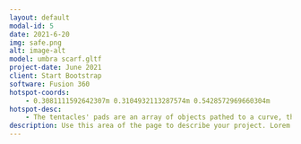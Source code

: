 ```yaml
---
layout: default
modal-id: 5
date: 2021-6-20
img: safe.png
alt: image-alt
model: umbra scarf.gltf
project-date: June 2021
client: Start Bootstrap
software: Fusion 360
hotspot-coords: 
    - 0.3081111592642307m 0.3104932113287574m 0.5428572969660304m
hotspot-desc:
    - The tentacles' pads are an array of objects pathed to a curve, their scale tapered with the same curve profile as the tentacles themselves.
description: Use this area of the page to describe your project. Lorem ipsum dolor sit amet, consectetur adipisicing elit. Mollitia neque assumenda ipsam nihil, molestias magnam, recusandae quos quis inventore quisquam velit asperiores, vitae? Reprehenderit soluta, eos quod consequuntur itaque. Nam.
---
```

